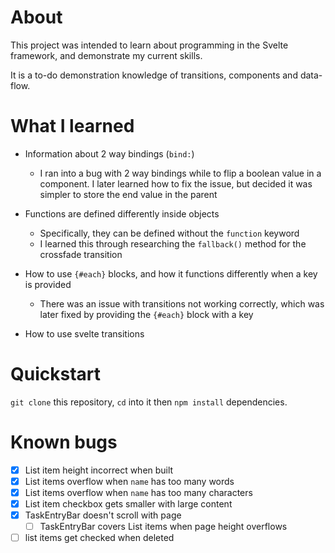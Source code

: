 # About
This project was intended to learn about programming in the Svelte 
framework, and demonstrate my current skills.

It is a to-do demonstration knowledge of transitions, components 
and data-flow.


# What I learned
- Information about 2 way bindings (`bind:`)
  - I ran into a bug with 2 way bindings while to flip a
  boolean value in a component. 
  I later learned how to fix the issue, but decided it was 
  simpler to store the end value in the parent

- Functions are defined differently inside objects
  - Specifically, they can be defined without the `function`
  keyword
  - I learned this through researching the `fallback()` 
  method for the crossfade transition

- How to use `{#each}` blocks, and how it functions 
differently when a key is provided
  - There was an issue with transitions not working correctly, 
  which was later fixed by providing the `{#each}` block with 
  a key

- How to use svelte transitions


# Quickstart
`git clone` this repository, `cd` into it then `npm install`
dependencies.


# Known bugs
- [x] List item height incorrect when built
- [x] List items overflow when `name` has too many words
- [x] List items overflow when `name` has too many characters
- [x] List item checkbox gets smaller with large content
- [x] TaskEntryBar doesn't scroll with page
  - [ ] TaskEntryBar covers List items when page height overflows
- [ ] list items get checked when deleted
